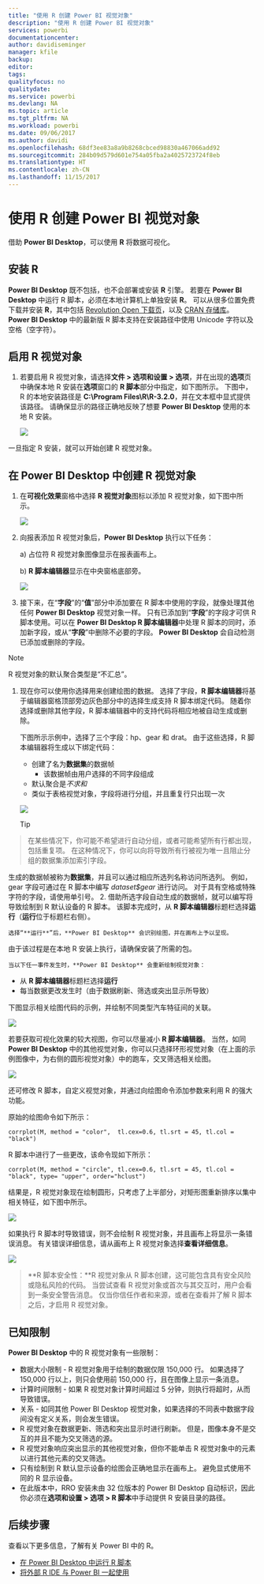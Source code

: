 ```yaml
---
title: "使用 R 创建 Power BI 视觉对象"
description: "使用 R 创建 Power BI 视觉对象"
services: powerbi
documentationcenter: 
author: davidiseminger
manager: kfile
backup: 
editor: 
tags: 
qualityfocus: no
qualitydate: 
ms.service: powerbi
ms.devlang: NA
ms.topic: article
ms.tgt_pltfrm: NA
ms.workload: powerbi
ms.date: 09/06/2017
ms.author: davidi
ms.openlocfilehash: 68df3ee83a8a9b8268cbced98830a467066add92
ms.sourcegitcommit: 284b09d579d601e754a05fba2a4025723724f8eb
ms.translationtype: HT
ms.contentlocale: zh-CN
ms.lasthandoff: 11/15/2017
---
```

# <a name="create-power-bi-visuals-using-r"></a>使用 R 创建 Power BI 视觉对象
借助 **Power BI Desktop**，可以使用 **R** 将数据可视化。

## <a name="install-r"></a>安装 R
**Power BI Desktop** 既不包括，也不会部署或安装 **R** 引擎。 若要在 **Power BI Desktop** 中运行 R 脚本，必须在本地计算机上单独安装 **R**。 可以从很多位置免费下载并安装 **R**，其中包括 [Revolution Open 下载页](https://mran.revolutionanalytics.com/download/)，以及 [CRAN 存储库](https://cran.r-project.org/bin/windows/base/)。 **Power BI Desktop** 中的最新版 R 脚本支持在安装路径中使用 Unicode 字符以及空格（空字符）。

## <a name="enable-r-visuals"></a>启用 R 视觉对象
1. 若要启用 R 视觉对象，请选择**文件 > 选项和设置 > 选项**，并在出现的**选项**页中确保本地 R 安装在**选项**窗口的 **R 脚本**部分中指定，如下图所示。 下图中，R 的本地安装路径是 **C:\Program Files\R\R-3.2.0**，并在文本框中显式提供该路径。 请确保显示的路径正确地反映了想要 **Power BI Desktop** 使用的本地 R 安装。
   
   ![](media/desktop-r-visuals/r-visuals-2.png)

一旦指定 R 安装，就可以开始创建 R 视觉对象。

## <a name="create-r-visuals-in-power-bi-desktop"></a>在 Power BI Desktop 中创建 R 视觉对象
1. 在**可视化效果**窗格中选择 **R 视觉对象**图标以添加 R 视觉对象，如下图中所示。
   
   ![](media/desktop-r-visuals/r-visuals-3.png)
2. 向报表添加 R 视觉对象后，**Power BI Desktop** 执行以下任务：
   
   a) 占位符 R 视觉对象图像显示在报表画布上。
   
   b) **R 脚本编辑器**显示在中央窗格底部旁。
   
   ![](media/desktop-r-visuals/r-visuals-4.png)
3. 接下来，在“**字段**”的“**值**”部分中添加要在 R 脚本中使用的字段，就像处理其他任何 **Power BI Desktop** 视觉对象一样。 只有已添加到“**字段**”的字段才可供 R 脚本使用。可以在 **Power BI Desktop R 脚本编辑器**中处理 R 脚本的同时，添加新字段，或从“**字段**”中删除不必要的字段。 **Power BI Desktop** 会自动检测已添加或删除的字段。

> [!NOTE]
> R 视觉对象的默认聚合类型是“不汇总”。
> 
> 

1. 现在你可以使用你选择用来创建绘图的数据。 选择了字段，**R 脚本编辑器**将基于编辑器窗格顶部旁边灰色部分中的选择生成支持 R 脚本绑定代码。 随着你选择或删除其他字段，R 脚本编辑器中的支持代码将相应地被自动生成或删除。
   
   下图所示示例中，选择了三个字段：hp、gear 和 drat。 由于这些选择，R 脚本编辑器将生成以下绑定代码：
   
   * 创建了名为**数据集**的数据帧
     * 该数据帧由用户选择的不同字段组成
   * 默认聚合是*不求和*
   * 类似于表格视觉对象，字段将进行分组，并且重复行只出现一次
   
   ![](media/desktop-r-visuals/r-visuals-5.png)
   
   > [!TIP]
> 在某些情况下，你可能不希望进行自动分组，或者可能希望所有行都出现，包括重复项。 在这种情况下，你可以向将导致所有行被视为唯一且阻止分组的数据集添加索引字段。
   > 
   > 
   
   生成的数据帧被称为**数据集**，并且可以通过相应所选列名称访问所选列。 例如，gear 字段可通过在 R 脚本中编写 *dataset$gear* 进行访问。 对于具有空格或特殊字符的字段，请使用单引号。
2. 借助所选字段自动生成的数据帧，就可以编写将导致绘制到 R 默认设备的 R 脚本。 该脚本完成时，从 **R 脚本编辑器**标题栏选择**运行**（**运行**位于标题栏右侧）。
   
    选择“**运行**”后，**Power BI Desktop** 会识别绘图，并在画布上予以呈现。
   由于该过程是在本地 R 安装上执行，请确保安装了所需的包。
   
    当以下任一事件发生时，**Power BI Desktop** 会重新绘制视觉对象：
   
   * 从 **R 脚本编辑器**标题栏选择**运行**
   * 每当数据更改发生时（由于数据刷新、筛选或突出显示所导致）

下图显示相关绘图代码的示例，并绘制不同类型汽车特征间的关联。

![](media/desktop-r-visuals/r-visuals-6.png)

若要获取可视化效果的较大视图，你可以尽量减小 **R 脚本编辑器**。 当然，如同 **Power BI Desktop** 中的其他视觉对象，你可以只选择环形视觉对象（在上面的示例图像中，为右侧的圆形视觉对象）中的跑车，交叉筛选相关绘图。

![](media/desktop-r-visuals/r-visuals-7.png)

还可修改 R 脚本，自定义视觉对象，并通过向绘图命令添加参数来利用 R 的强大功能。

原始的绘图命令如下所示：

    corrplot(M, method = "color",  tl.cex=0.6, tl.srt = 45, tl.col = "black")

R 脚本中进行了一些更改，该命令现如下所示：

    corrplot(M, method = "circle", tl.cex=0.6, tl.srt = 45, tl.col = "black", type= "upper", order="hclust")

结果是，R 视觉对象现在绘制圆形，只考虑了上半部分，对矩形图重新排序以集中相关特征，如下图中所示。

![](media/desktop-r-visuals/r-visuals-8.png)

如果执行 R 脚本时导致错误，则不会绘制 R 视觉对象，并且画布上将显示一条错误消息。 有关错误详细信息，请从画布上 R 视觉对象选择**查看详细信息**。

![](media/desktop-r-visuals/r-visuals-9.png)

> **R 脚本安全性：**R 视觉对象从 R 脚本创建，这可能包含具有安全风险或隐私风险的代码。 当尝试查看 R 视觉对象或首次与其交互时，用户会看到一条安全警告消息。 仅当你信任作者和来源，或者在查看并了解 R 脚本之后，才启用 R 视觉对象。
> 
> 

## <a name="known-limitations"></a>已知限制
**Power BI Desktop** 中的 R 视觉对象有一些限制：

* 数据大小限制 - R 视觉对象用于绘制的数据仅限 150,000 行。 如果选择了 150,000 行以上，则只会使用前 150,000 行，且在图像上显示一条消息。
* 计算时间限制 - 如果 R 视觉对象计算时间超过 5 分钟，则执行将超时，从而导致错误。
* 关系 - 如同其他 Power BI Desktop 视觉对象，如果选择的不同表中数据字段间没有定义关系，则会发生错误。
* R 视觉对象在数据更新、筛选和突出显示时进行刷新。 但是，图像本身不是交互的并且不能为交叉筛选的源。
* R 视觉对象响应突出显示的其他视觉对象，但你不能单击 R 视觉对象中的元素以进行其他元素的交叉筛选。
* 只有绘制到 R 默认显示设备的绘图会正确地显示在画布上。 避免显式使用不同的 R 显示设备。
* 在此版本中，RRO 安装未由 32 位版本的 Power BI Desktop 自动标识，因此你必须在**选项和设置 > 选项 > R 脚本**中手动提供 R 安装目录的路径。

## <a name="next-steps"></a>后续步骤
查看以下更多信息，了解有关 Power BI 中的 R。

* [在 Power BI Desktop 中运行 R 脚本](desktop-r-scripts.md)
* [将外部 R IDE 与 Power BI 一起使用](desktop-r-ide.md)

